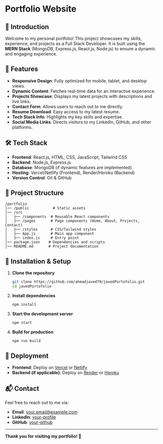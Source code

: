 # Portfolio Website

## 🚀 Introduction
Welcome to my personal portfolio! This project showcases my skills, experience, and projects as a Full Stack Developer. It is built using the **MERN Stack** (MongoDB, Express.js, React.js, Node.js) to ensure a dynamic and engaging experience.

## 🌟 Features
- **Responsive Design**: Fully optimized for mobile, tablet, and desktop views.
- **Dynamic Content**: Fetches real-time data for an interactive experience.
- **Projects Showcase**: Displays my latest projects with descriptions and live links.
- **Contact Form**: Allows users to reach out to me directly.
- **Resume Download**: Easy access to my latest resume.
- **Tech Stack Info**: Highlights my key skills and expertise.
- **Social Media Links**: Directs visitors to my LinkedIn, GitHub, and other platforms.

## 🛠️ Tech Stack
- **Frontend**: React.js, HTML, CSS, JavaScript, Tailwind CSS
- **Backend**: Node.js, Express.js
- **Database**: MongoDB (if dynamic features are implemented)
- **Hosting**: Vercel/Netlify (Frontend), Render/Heroku (Backend)
- **Version Control**: Git & GitHub

## 📂 Project Structure
```
/portfolio
│── /public           # Static assets
│── /src
│   ├── /components  # Reusable React components
│   ├── /pages       # Page components (Home, About, Projects, Contact)
│   ├── /styles      # CSS/Tailwind styles
│   ├── App.js       # Main app component
│   ├── index.js     # Entry point
│── package.json    # Dependencies and scripts
│── README.md       # Project documentation
```

## 🔧 Installation & Setup
1. **Clone the repository**
   ```bash
   git clone https://github.com/ahmadjaved79/javedPortofolio.git
   cd javedPortofolio
   ```

2. **Install dependencies**
   ```bash
   npm install
   ```

3. **Start the development server**
   ```bash
   npm start
   ```

4. **Build for production**
   ```bash
   npm run build
   ```

## 🚀 Deployment
- **Frontend**: Deploy on [Vercel](https://vercel.com/) or [Netlify](https://www.netlify.com/)
- **Backend (if applicable)**: Deploy on [Render](https://render.com/) or [Heroku](https://www.heroku.com/)

## 📬 Contact
Feel free to reach out to me via:
- **Email**: your.email@example.com
- **LinkedIn**: [your-profile](https://linkedin.com/in/your-profile)
- **GitHub**: [your-github](https://github.com/your-github)

---
**Thank you for visiting my portfolio! 🚀**


